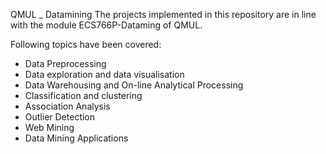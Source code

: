 QMUL _ Datamining
The projects implemented in this repository are in line with the module ECS766P-Dataming of QMUL.

Following topics have been covered:
- Data Preprocessing
- Data exploration and data visualisation
- Data Warehousing and On-line Analytical Processing
- Classification and clustering
- Association Analysis
- Outlier Detection
- Web Mining
- Data Mining Applications


